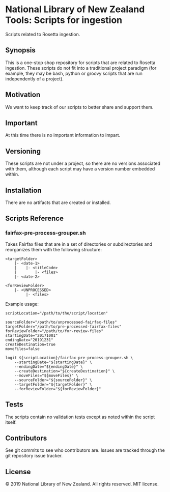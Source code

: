 # National Library of New Zealand Tools: Scripts for ingestion

Scripts related to Rosetta ingestion.

## Synopsis

This is a one-stop shop repository for scripts that are related to Rosetta ingestion. These
scripts do not fit into a traditional project paradigm (for example, they may be bash, python or groovy scripts that are run
independently of a project).

## Motivation

We want to keep track of our scripts to better share and support them.

## Important

At this time there is no important information to impart.

## Versioning

These scripts are not under a project, so there are no versions associated with them, although each script may have a version
number embedded within.

## Installation

There are no artifacts that are created or installed.

## Scripts Reference

### fairfax-pre-process-grouper.sh

Takes Fairfax files that are in a set of directories or subdirectories and reorganizes them with the following structure:
```
<targetFolder>
    |- <date-1>
    |    |- <titleCode>
    |        |- <files>
    |- <date-2>

<forReviewFolder>
    |- <UNPROCESSED>
         |- <files>
```

Example usage:
```
scriptLocation="/path/to/the/script/location"

sourceFolder="/path/to/unprocessed-fairfax-files"
targetFolder="/path/to/pre-processed-fairfax-files"
forReviewFolder="/path/to/for-review-files"
startingDate="20171001"
endingDate="20191231"
createDestination=true
moveFiles=false

logit ${scriptLocation}/fairfax-pre-process-grouper.sh \
    --startingDate="${startingDate}" \
    --endingDate="${endingDate}" \
    --createDestination="${createDestination}" \
    --moveFiles="${moveFiles}" \
    --sourceFolder="${sourceFolder}" \
    --targetFolder="${targetFolder}" \
    --forReviewFolder="${forReviewFolder}"
```

## Tests

The scripts contain no validation tests except as noted within the script itself.

## Contributors

See git commits to see who contributors are. Issues are tracked through the git repository issue tracker.

## License

&copy; 2019 National Library of New Zealand. All rights reserved. MIT license.
